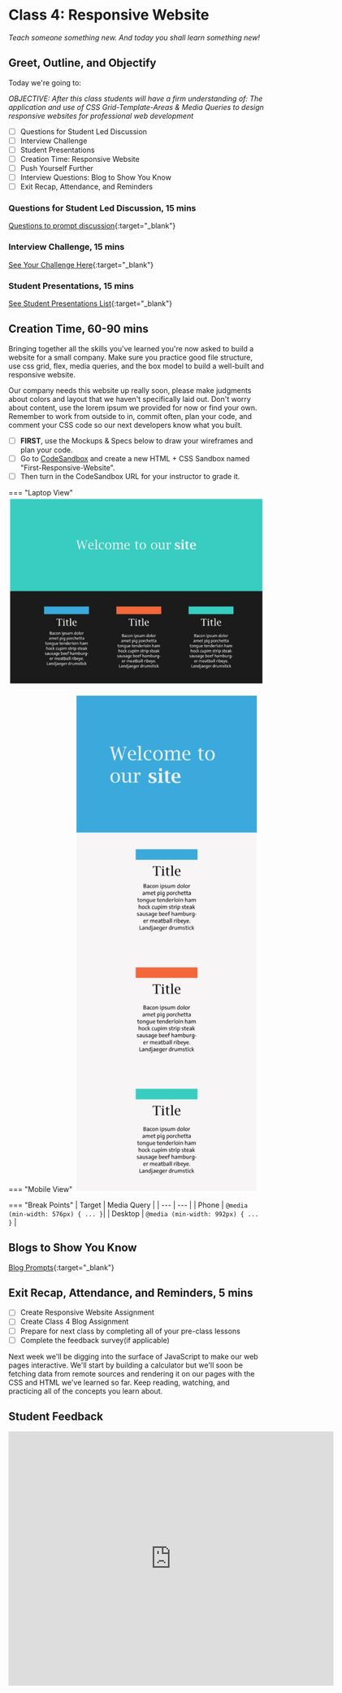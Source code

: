 # Class 4: Responsive Website

<!-- ! HIDE FROM STUDENT; INSTRUCTOR ONLY CONTENT -->
<!-- ## Instructor Only Content - HIDE FROM STUDENTS -->

<!-- ! END INSTRUCTOR ONLY CONTENT -->

*Teach someone something new. And today you shall learn something new!*

## Greet, Outline, and Objectify

<!-- SMART: Specific, Measurable, Attainable, Relevant, and Timely. -->
<!-- https://examples.yourdictionary.com/well-written-examples-of-learning-objectives.html -->

Today we're going to:
  
*OBJECTIVE: After this class students will have a firm understanding of: The application and use of CSS Grid-Template-Areas & Media Queries to design responsive websites for professional web development*

- [ ] Questions for Student Led Discussion
- [ ] Interview Challenge
- [ ] Student Presentations
- [ ] Creation Time: Responsive Website
- [ ] Push Yourself Further
- [ ] Interview Questions: Blog to Show You Know
- [ ] Exit Recap, Attendance, and Reminders

### Questions for Student Led Discussion, 15 mins
<!-- This section should be structured with the 5E model: https://lesley.edu/article/empowering-students-the-5e-model-explained -->

[Questions to prompt discussion](./../additionalResources/questionsForDiscussion/qfd-class-4.md){:target="_blank"}

### Interview Challenge, 15 mins
<!-- The last two E happen here: elaborate and evaluate  -->
<!-- this sections should have a challenge that can be solved with the skills they've learned since their last class. -->
<!-- ! HIDDEN CONTENT: INSTRUCTOR ONLY -->
[See Your Challenge Here](./../additionalResources/interviewChallenges.md){:target="_blank"}
<!-- ! END HIDDEN CONTENT: INSTRUCTOR ONLY -->

### Student Presentations, 15 mins

[See Student Presentations List](./../additionalResources/studentPresentations.md){:target="_blank"}

## Creation Time, 60-90 mins

Bringing together all the skills you've learned you're now asked to build a website for a small company. Make sure you practice good file structure, use css grid, flex, media queries, and the box model to build a well-built and responsive website.

<!-- 
* Instructor to Demonstrate with Examples, Explain and Set Expectations
* Group Students in pairs
  * plan and implements
* Partner with other groups for elaboration
* Share with the class for evaluation (potentially carry into the next class)

![PIC](./../images/pic.png)

*****
-->

Our company needs this website up really soon, please make judgments about colors and layout that we haven't specifically laid out. Don't worry about content, use the lorem ipsum we provided for now or find your own. Remember to work from outside to in, commit often, plan your code, and comment your CSS code so our next developers know what you built.

- [ ] **FIRST**, use the Mockups & Specs below to draw your wireframes and plan your code.
- [ ] Go to [CodeSandbox](https://codesandbox.io/dashboard) and create a new HTML + CSS Sandbox named "First-Responsive-Website".
- [ ] Then turn in the CodeSandbox URL for your instructor to grade it.

=== "Laptop View"
    ![responsive-website-project-laptopView](./../images/responsive-website-project-laptopView.png)

=== "Mobile View"
    ![responsive-website-project-mobileView](./../images/responsive-website-project-mobileView.png)

=== "Break Points"
    | Target | Media Query |
    | --- | --- |
    | Phone | `@media (min-width: 576px) { ... }`|
    | Desktop | `@media (min-width: 992px) { ... }` |

## Blogs to Show You Know

[Blog Prompts](./../additionalResources/blogPrompts.md){:target="_blank"}

## Exit Recap, Attendance, and Reminders, 5 mins

- [ ] Create Responsive Website Assignment
- [ ] Create Class 4 Blog Assignment
- [ ] Prepare for next class by completing all of your pre-class lessons
- [ ] Complete the feedback survey(if applicable)

Next week we'll be digging into the surface of JavaScript to make our web pages interactive. We'll start by building a calculator but we'll soon be fetching data from remote sources and rendering it on our pages with the CSS and HTML we've learned so far. Keep reading, watching, and practicing all of the concepts you learn about.

## Student Feedback

<iframe src="https://docs.google.com/forms/d/e/1FAIpQLSd85nNCk_MdnaXCsX7fWl3vYgcqvozzlK2cKq26d2g67Zh8Kg/viewform?embedded=true" width="640" height="500" frameborder="0" marginheight="0" marginwidth="0">Loading…</iframe>

<!-- <iframe id="openedx-zollege" src="https://openedx.zollege.com/feedback" style="width: 100%; height: 500px; border: 0">Browser not compatible.</iframe>
<script src="https://openedx.zollege.com/assets/index.js" type="application/javascript"></script> -->

<!-- TODO Create 3 question exit questions -->

<!-- TODO INSERT Student Feedback From -->

<!-- TODO INSERT *HIDDEN* Instructor Feedback Form -->

<!-- 
height/width = 1.777 ---- width="655" height="368"
cp workspace/resources/classOutlineTemplate.md docs/module-
 -->